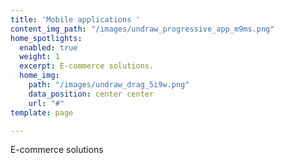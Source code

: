```yaml
---
title: 'Mobile applications '
content_img_path: "/images/undraw_progressive_app_m9ms.png"
home_spotlights:
  enabled: true
  weight: 1
  excerpt: E-commerce solutions.
  home_img:
    path: "/images/undraw_drag_5i9w.png"
    data_position: center center
    url: "#"
template: page

---
```

E-commerce solutions
